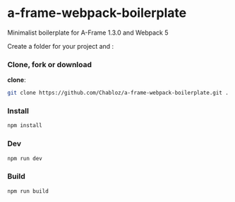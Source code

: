 # a-frame-webpack-boilerplate
Minimalist boilerplate for A-Frame 1.3.0 and Webpack 5

Create a folder for your project and :

### Clone, fork or download
**clone**:
```sh
git clone https://github.com/Chabloz/a-frame-webpack-boilerplate.git .
```
### Install
```sh
npm install
```
### Dev
```sh
npm run dev
```
### Build
```sh
npm run build
```
